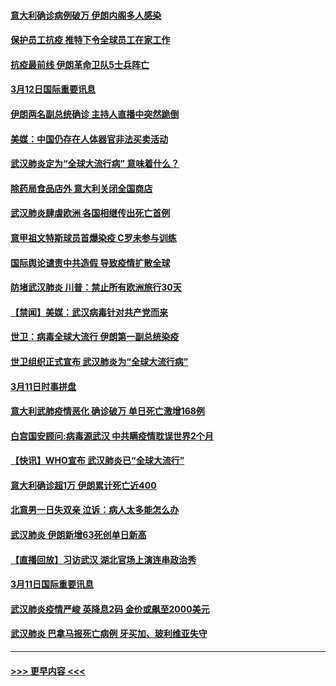 #### [意大利确诊病例破万 伊朗内阁多人感染](../pages/prog202/a102798155.md?t=03130402) 
#### [保护员工抗疫 推特下令全球员工在家工作](../pages/prog202/a102798053.md?t=03130402) 
#### [抗疫最前线 伊朗革命卫队5士兵阵亡](../pages/prog202/a102798033.md?t=03130402) 
#### [3月12日国际重要讯息](../pages/prog202/a102797939.md?t=03130402) 
#### [伊朗两名副总统确诊 主持人直播中突然跪倒](../pages/prog202/a102797898.md?t=03130402) 
#### [美媒：中国仍存在人体器官非法买卖活动](../pages/prog202/a102797745.md?t=03130402) 
#### [武汉肺炎定为“全球大流行病” 意味着什么？](../pages/prog202/a102797736.md?t=03130402) 
#### [除药局食品店外 意大利关闭全国商店](../pages/prog202/a102797725.md?t=03130402) 
#### [武汉肺炎肆虐欧洲 各国相继传出死亡首例](../pages/prog202/a102797718.md?t=03130402) 
#### [意甲祖文特斯球员首爆染疫 C罗未参与训练](../pages/prog202/a102797708.md?t=03130402) 
#### [国际舆论谴责中共造假 导致疫情扩散全球](../pages/prog202/a102797692.md?t=03130402) 
#### [防堵武汉肺炎 川普：禁止所有欧洲旅行30天](../pages/prog202/a102797681.md?t=03130402) 
#### [【禁闻】美媒：武汉病毒针对共产党而来](../pages/prog202/a102797618.md?t=03130402) 
#### [世卫：病毒全球大流行 伊朗第一副总统染疫](../pages/prog202/a102797579.md?t=03130402) 
#### [世卫组织正式宣布 武汉肺炎为“全球大流行病”](../pages/prog202/a102797475.md?t=03130402) 
#### [3月11日时事拼盘](../pages/prog202/a102797476.md?t=03130402) 
#### [意大利武肺疫情恶化 确诊破万 单日死亡激增168例](../pages/prog202/a102797393.md?t=03130402) 
#### [白宫国安顾问:病毒源武汉 中共瞒疫情耽误世界2个月](../pages/prog202/a102797433.md?t=03130402) 
#### [【快讯】WHO宣布 武汉肺炎已“全球大流行”](../pages/prog202/a102797429.md?t=03130402) 
#### [意大利确诊超1万 伊朗累计死亡近400](../pages/prog202/a102797341.md?t=03130402) 
#### [北意男一日失双亲 泣诉：病人太多能怎么办](../pages/prog202/a102797295.md?t=03130402) 
#### [武汉肺炎 伊朗新增63死创单日新高](../pages/prog202/a102797268.md?t=03130402) 
#### [【直播回放】习访武汉 湖北官场上演连串政治秀](../pages/prog202/a102797105.md?t=03130402) 
#### [3月11日国际重要讯息](../pages/prog202/a102797161.md?t=03130402) 
#### [武汉肺炎疫情严峻 英降息2码 金价或飙至2000美元](../pages/prog202/a102797092.md?t=03130402) 
#### [武汉肺炎 巴拿马报死亡病例 牙买加、玻利维亚失守](../pages/prog202/a102797062.md?t=03130402) 

----
#### [ >>> 更早内容 <<< ](../indexes/prog202-earlier.md)
